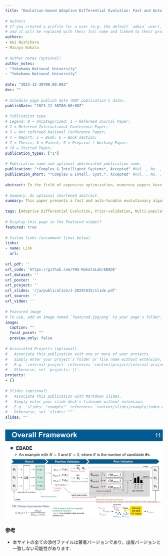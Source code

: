 ```yaml
---
title: "Emulation-based Adaptive Differential Evolution: Fast and Auto-tunable Approach for Moderately Expensive Optimization Problems"

# Authors
# If you created a profile for a user (e.g. the default `admin` user), write the username (folder name) here 
# and it will be replaced with their full name and linked to their profile.
authors:
- Kei Nishihara
- Masaya Nakata

# Author notes (optional)
author_notes:
- "Yokohama National University"
- "Yokohama National University"

date: "2023-12-30T00:00:00Z"
doi: ""

# Schedule page publish date (NOT publication's date).
publishDate: "2023-12-30T00:00:00Z"

# Publication type.
# Legend: 0 = Uncategorized; 1 = Refereed Journal Paper;
# 2 = Refereed International Conference Paper;
# 3 = Not refereed National Conference Paper;
# 4 = Report; 5 = Book; 6 = Book section;
# 7 = Thesis; 8 = Patent; 9 = Preprint / Working Paper;
# 10 = Invited Paper;
publication_types: ["1"]

# Publication name and optional abbreviated publication name.
publication: "*Complex & Intelligent Systems*, Accepted" #Vol. , No. , pp. --"
publication_short: "*Complex & Intell. Syst.*, Accepted" #Vol. , No. , pp. --"

abstract: In the field of expensive optimization, numerous papers have proposed surrogate-assisted evolutionary algorithms (SAEAs) for a few thousand or even hundreds of function evaluations. However, in reality, low-cost simulations suffice for a lot of real-world problems, in which the number of function evaluations is moderately restricted, e.g., to several thousands. In such moderately restricted scenario, SAEAs become unnecessarily time-consuming and tend to struggle with premature convergence. In addition, tuning the SAEA parameters becomes impractical under the restricted budgets of function evaluations—in some cases, inadequate configuration may degrade performance instead. In this context, this paper presents a fast and auto-tunable evolutionary algorithm for solving moderately restricted expensive optimization problems. The presented algorithm is a variant of adaptive differential evolution (DE) algorithms, and is called emulation-based adaptive DE or EBADE. The primary aim of EBADE is to emulate the principle of sample-efficient optimization, such as that in SAEAs, by adaptively tuning the DE parameter configurations. Specifically, similar to Expected Improvement-based sampling, EBADE identifies parameter configurations that may produce expected-to-improve solutions, without using function evaluations. Further, EBADE incepts a multi-population mechanism and assigns a parameter configuration to each subpopulation to estimate the effectiveness of parameter configurations with multiple samples carefully. This subpopulation-based adaptation can help improve the selection accuracy of promising parameter configurations, even when using an expected-to-improve indicator with high uncertainty, by validating with respect to multiple samples. The experimental results demonstrate that EBADE outperforms modern adaptive DEs and is highly competitive compared to SAEAs with a much shorter runtime.

# Summary. An optional shortened abstract.
summary: This paper presents a fast and auto-tunable evolutionary algorithm for solving moderately restricted expensive optimization problems. The presented algorithm is a variant of adaptive differential evolution (DE) algorithms, and is called emulation-based adaptive DE or EBADE.

tags: [Adaptive Differential Evolution, Prior-validation, Multi-population, Moderately Computationally Expensive Optimization]

# Display this page in the Featured widget?
featured: true

# Custom links (uncomment lines below)
links:
- name: Link
  url: 

url_pdf: ''
url_code: 'https://github.com/YNU-NakataLab/EBADE'
url_dataset: ''
url_poster: ''
url_project: ''
url_slides: '/ja/publication/J-2024CAIS/slide.pdf'
url_source: ''
url_video: ''

# Featured image
# To use, add an image named `featured.jpg/png` to your page's folder. 
image:
  caption: ""
  focal_point: ""
  preview_only: false

# Associated Projects (optional).
#   Associate this publication with one or more of your projects.
#   Simply enter your project's folder or file name without extension.
#   E.g. `internal-project` references `content/project/internal-project/index.md`.
#   Otherwise, set `projects: []`.
projects:
- []

# Slides (optional).
#   Associate this publication with Markdown slides.
#   Simply enter your slide deck's filename without extension.
#   E.g. `slides: "example"` references `content/slides/example/index.md`.
#   Otherwise, set `slides: ""`.
slides: ""
---
```


![photo1](1.jpg)

### 参考

- 本サイトの全ての添付ファイルは著者バージョンであり，出版バージョンと一致しない可能性があります．
